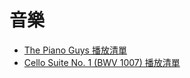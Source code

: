 # 音樂
- [The Piano Guys 播放清單](http://www.youtubeplaylist.org:80/play/p/MDAwMDE3NzU4)
- [Cello Suite No. 1 (BWV 1007) 播放清單](http://www.youtubeplaylist.org:80/play/p/MDAwMDE3NzU5)
